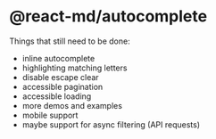 # @react-md/autocomplete

Things that still need to be done:

- inline autocomplete
- highlighting matching letters
- disable escape clear
- accessible pagination
- accessible loading
- more demos and examples
- mobile support
- maybe support for async filtering (API requests)
